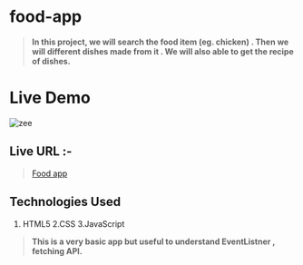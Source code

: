 # food-app
> **In this project, we will search the food item (eg. chicken) . Then we will different dishes  made from it . We will also able to get the recipe of dishes.**

# Live Demo

![zee](https://user-images.githubusercontent.com/84847269/128533484-47e39f49-75d7-458c-b26b-b92f1d162178.gif)

## Live URL :-
> [Food app](http://127.0.0.1:5500/index.html)


## Technologies Used
1. HTML5  2.CSS  3.JavaScript


>**This is a very basic app but useful to understand EventListner , fetching API.**

